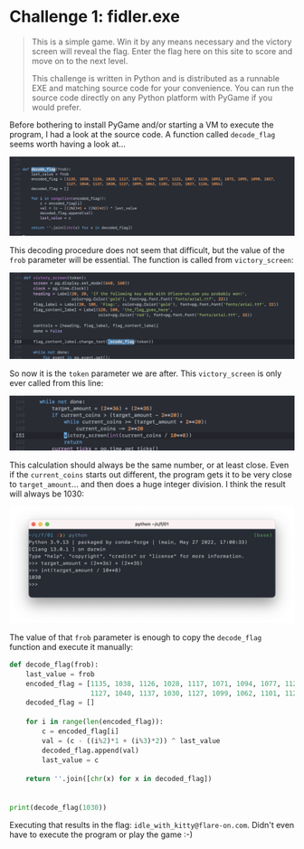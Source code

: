 # Challenge 1: fidler.exe

> This is a simple game. Win it by any means necessary and the victory screen will
> reveal the flag. Enter the flag here on this site to score and move on to the next
> level.
>
> This challenge is written in Python and is distributed as a runnable EXE and matching
> source code for your convenience. You can run the source code directly on any Python
> platform with PyGame if you would prefer.

Before bothering to install PyGame and/or starting a VM to execute the program, I had a look at the source code. A function called `decode_flag` seems worth having a look at...

![](screenshot0.png)

This decoding procedure does not seem that difficult, but the value of the `frob` parameter will be essential. The function is called from `victory_screen`:

![](screenshot1.png)

So now it is the `token` parameter we are after. This `victory_screen` is only ever called from this line:

![](screenshot2.png)

This calculation should always be the same number, or at least close. Even if the `current_coins` starts out different, the program gets it to be very close to `target_amount`... and then does a huge integer division. I think the result will always be 1030:

![](screenshot3.png)

The value of that `frob` parameter is enough to copy the `decode_flag` function and execute it manually:

```python
def decode_flag(frob):
    last_value = frob
    encoded_flag = [1135, 1038, 1126, 1028, 1117, 1071, 1094, 1077, 1121, 1087, 1110, 1092, 1072, 1095, 1090, 1027,
                    1127, 1040, 1137, 1030, 1127, 1099, 1062, 1101, 1123, 1027, 1136, 1054]
    decoded_flag = []

    for i in range(len(encoded_flag)):
        c = encoded_flag[i]
        val = (c - ((i%2)*1 + (i%3)*2)) ^ last_value
        decoded_flag.append(val)
        last_value = c

    return ''.join([chr(x) for x in decoded_flag])


print(decode_flag(1030))
```

Executing that results in the flag: `idle_with_kitty@flare-on.com`. Didn't even have to execute the program or play the game :-)
